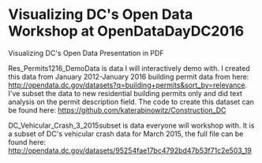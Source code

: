 # Visualizing DC's Open Data Workshop at OpenDataDayDC2016

Visualizing DC's Open Data Presentation in PDF

Res_Permits1216_DemoData is data I will interactively demo with. I created this data from January 2012-January 2016 building permit data from here: http://opendata.dc.gov/datasets?q=building+permits&sort_by=relevance. 
I've subset the data to new residential building permits only and did text analysis on the permit description field. The code to create this dataset can be found here: https://github.com/katerabinowitz/Construction_DC

DC_Vehicular_Crash_3_2015subset is data everyone will workshop with. It is a subset of DC's vehicular crash data for March 2015, the full file can be found here: http://opendata.dc.gov/datasets/95254fae17bc4792bd47b53f71c2e503_19
